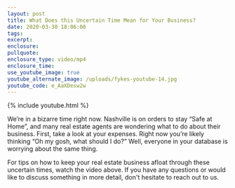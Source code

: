 ```yaml
---
layout: post
title: What Does this Uncertain Time Mean for Your Business?
date: 2020-03-30 18:06:00
tags:
excerpt:
enclosure:
pullquote:
enclosure_type: video/mp4
enclosure_time:
use_youtube_image: true
youtube_alternate_image: /uploads/fykes-youtube-14.jpg
youtube_code: e_AaXDesw2w
---
```


{% include youtube.html %}

We’re in a bizarre time right now. Nashville is on orders to stay “Safe at Home”, and many real estate agents are wondering what to do about their business. First, take a look at your expenses. Right now you’re likely thinking “Oh my gosh, what should I do?” Well, everyone in your database is worrying about the same thing.

For tips on how to keep your real estate business afloat through these uncertain times, watch the video above. If you have any questions or would like to discuss something in more detail, don't hesitate to reach out to us.